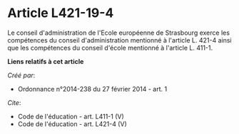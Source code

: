 # Article L421-19-4

Le conseil d'administration de l'Ecole européenne de Strasbourg exerce les compétences du conseil d'administration mentionné
à l'article L. 421-4 ainsi que les compétences du conseil d'école mentionné à l'article L. 411-1.

**Liens relatifs à cet article**

_Créé par_:

  - Ordonnance n°2014-238 du 27 février 2014 - art. 1

_Cite_:

  - Code de l'éducation - art. L411-1 (V)
  - Code de l'éducation - art. L421-4 (V)
